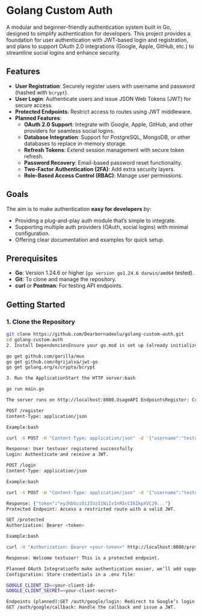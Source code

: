 # Golang Custom Auth

A modular and beginner-friendly authentication system built in Go, designed to simplify authentication for developers. This project provides a foundation for user authentication with JWT-based login and registration, and plans to support OAuth 2.0 integrations (Google, Apple, GitHub, etc.) to streamline social logins and enhance security.

## Features
- **User Registration**: Securely register users with username and password (hashed with `bcrypt`).
- **User Login**: Authenticate users and issue JSON Web Tokens (JWT) for secure access.
- **Protected Endpoints**: Restrict access to routes using JWT middleware.
- **Planned Features**:
  - **OAuth 2.0 Support**: Integrate with Google, Apple, GitHub, and other providers for seamless social logins.
  - **Database Integration**: Support for PostgreSQL, MongoDB, or other databases to replace in-memory storage.
  - **Refresh Tokens**: Extend session management with secure token refresh.
  - **Password Recovery**: Email-based password reset functionality.
  - **Two-Factor Authentication (2FA)**: Add extra security layers.
  - **Role-Based Access Control (RBAC)**: Manage user permissions.

## Goals
The aim is to make authentication **easy for developers** by:
- Providing a plug-and-play auth module that’s simple to integrate.
- Supporting multiple auth providers (OAuth, social logins) with minimal configuration.
- Offering clear documentation and examples for quick setup.

## Prerequisites
- **Go**: Version 1.24.6 or higher (`go version go1.24.6 darwin/amd64` tested).
- **Git**: To clone and manage the repository.
- **curl** or **Postman**: For testing API endpoints.

## Getting Started

### 1. Clone the Repository
```bash
git clone https://github.com/Dearbornadeolu/golang-custom-auth.git
cd golang-custom-auth
2. Install DependenciesEnsure your go.mod is set up (already initialized as github.com/Dearbornadeolu/golang-custom-auth). Install dependencies:bash

go get github.com/gorilla/mux
go get github.com/dgrijalva/jwt-go
go get golang.org/x/crypto/bcrypt

3. Run the ApplicationStart the HTTP server:bash

go run main.go

The server runs on http://localhost:8080.UsageAPI EndpointsRegister: Create a new user.

POST /register
Content-Type: application/json

Example:bash

curl -X POST -H "Content-Type: application/json" -d '{"username":"testuser","password":"testpass"}' http://localhost:8080/register

Response: User testuser registered successfully
Login: Authenticate and receive a JWT.

POST /login
Content-Type: application/json

Example:bash

curl -X POST -H "Content-Type: application/json" -d '{"username":"testuser","password":"testpass"}' http://localhost:8080/login

Response: {"token":"eyJhbGciOiJIUzI1NiIsInR5cCI6IkpXVCJ9..."}
Protected Endpoint: Access a restricted route with a valid JWT.

GET /protected
Authorization: Bearer <token>

Example:bash

curl -H "Authorization: Bearer <your-token>" http://localhost:8080/protected

Response: Welcome testuser! This is a protected endpoint.

Planned OAuth IntegrationTo make authentication easier, we’ll add support for OAuth 2.0 providers like Google and Apple. Here’s how developers will integrate them (planned):Google OAuthSetup: Register your app in the Google Cloud Console to get a Client ID and Client Secret.
Configuration: Store credentials in a .env file:

GOOGLE_CLIENT_ID=<your-client-id>
GOOGLE_CLIENT_SECRET=<your-client-secret>

Endpoints (planned):GET /auth/google/login: Redirect to Google’s login page.
GET /auth/google/callback: Handle the callback and issue a JWT.

